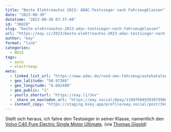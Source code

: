 ```yaml
---
title: "Beste Elektroautos 2023: ADAC-Testsieger nach Fahrzeugklassen"
date: "2023-08-30"
datetime: "2023-08-30 07:37:40"
id: "38828"
slug: "beste-elektroautos-2023-adac-testsieger-nach-fahrzeugklassen"
url: "https://eay.cc/2023/beste-elektroautos-2023-adac-testsieger-nach-fahrzeugklassen/"
author: "eay"
format: "link"
categories:
  - 0815
tags:
  - auto
  - electroeay
meta:
  - linked_list_url: "https://www.adac.de/rund-ums-fahrzeug/autokatalog/autotest/beste-elektroautos/"
  - geo_latitude: "50.97368"
  - geo_longitude: "6.682408"
  - geo_public: "1"
  - yourls_shorturl: "https://eay.li/3nv"
  - _share_on_mastodon_url: "https://eay.social/@eay/110976949393079986"
  - content_copy: "https://staging.bsky.app/profile/eay.social/post/3k65pe6nnw62v"
---
```


Stellt sich heraus, ich fahre den Testsieger in seiner Klasse, namentlich den [Volvo C40 Pure Electric Single Motor Ultimate](https://www.adac.de/rund-ums-fahrzeug/autokatalog/marken-modelle/volvo/c40/1generation/323952/). (via [Thomas Gigold](https://gigold.me/links/die-besten-e-autos))
